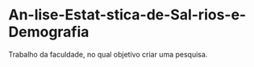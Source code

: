 # An-lise-Estat-stica-de-Sal-rios-e-Demografia
Trabalho da  faculdade, no qual objetivo criar uma pesquisa.
